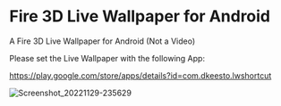 # Fire 3D Live Wallpaper for Android
A Fire 3D Live Wallpaper for Android (Not a Video)

Please set the Live Wallpaper with the following App:

https://play.google.com/store/apps/details?id=com.dkeesto.lwshortcut

![Screenshot_20221129-235629](https://user-images.githubusercontent.com/16135535/204712484-6ab17273-735d-4e1a-947b-c5cef439a6b9.png)
